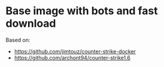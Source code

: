 # Base image with bots and fast download

Based on:

- https://github.com/jimtouz/counter-strike-docker
- https://github.com/archont94/counter-strike1.6


